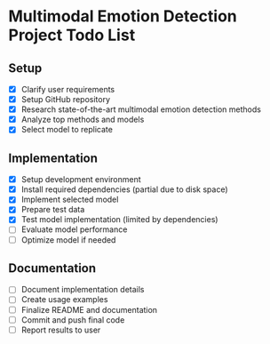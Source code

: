 # Multimodal Emotion Detection Project Todo List

## Setup
- [x] Clarify user requirements
- [x] Setup GitHub repository
- [x] Research state-of-the-art multimodal emotion detection methods
- [x] Analyze top methods and models
- [x] Select model to replicate

## Implementation
- [x] Setup development environment
- [x] Install required dependencies (partial due to disk space)
- [x] Implement selected model
- [x] Prepare test data
- [x] Test model implementation (limited by dependencies)
- [ ] Evaluate model performance
- [ ] Optimize model if needed

## Documentation
- [ ] Document implementation details
- [ ] Create usage examples
- [ ] Finalize README and documentation
- [ ] Commit and push final code
- [ ] Report results to user
